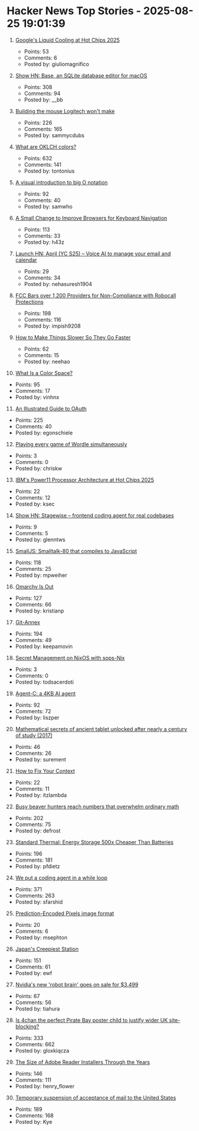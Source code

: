 # Hacker News Top Stories - 2025-08-25 19:01:39

1. [Google's Liquid Cooling at Hot Chips 2025](https://chipsandcheese.com/p/googles-liquid-cooling-at-hot-chips)
   - Points: 53
   - Comments: 6
   - Posted by: giuliomagnifico

2. [Show HN: Base, an SQLite database editor for macOS](https://menial.co.uk/base/)
   - Points: 308
   - Comments: 94
   - Posted by: __bb

3. [Building the mouse Logitech won't make](https://samwilkinson.io/posts/2025-08-24-mx-ergo-mods)
   - Points: 226
   - Comments: 165
   - Posted by: sammycdubs

4. [What are OKLCH colors?](https://jakub.kr/components/oklch-colors)
   - Points: 632
   - Comments: 141
   - Posted by: tontonius

5. [A visual introduction to big O notation](https://samwho.dev/big-o/)
   - Points: 92
   - Comments: 40
   - Posted by: samwho

6. [A Small Change to Improve Browsers for Keyboard Navigation](https://b.43z.one/2025-07-22/)
   - Points: 113
   - Comments: 33
   - Posted by: h43z

7. [Launch HN: April (YC S25) – Voice AI to manage your email and calendar](undefined)
   - Points: 29
   - Comments: 34
   - Posted by: nehasuresh1904

8. [FCC Bars over 1,200 Providers for Non-Compliance with Robocall Protections](https://docs.fcc.gov/public/attachments/DOC-414073A1.txt)
   - Points: 198
   - Comments: 116
   - Posted by: impish9208

9. [How to Make Things Slower So They Go Faster](https://www.gojiberries.io/how-to-make-things-slower-so-they-go-faster-a-jitter-design-manual/)
   - Points: 62
   - Comments: 15
   - Posted by: neehao

10. [What Is a Color Space?](https://www.makingsoftware.com/chapters/color-spaces-models-and-gamuts)
   - Points: 95
   - Comments: 17
   - Posted by: vinhnx

11. [An Illustrated Guide to OAuth](https://www.ducktyped.org/p/an-illustrated-guide-to-oauth)
   - Points: 225
   - Comments: 40
   - Posted by: egonschiele

12. [Playing every game of Wordle simultaneously](https://chriskw.xyz/2025/08/24/Hyper-Wordle/)
   - Points: 3
   - Comments: 0
   - Posted by: chriskw

13. [IBM's Power11 Processor Architecture at Hot Chips 2025](https://www.servethehome.com/ibms-power11-processor-architecture-at-hot-chips-2025/)
   - Points: 22
   - Comments: 12
   - Posted by: ksec

14. [Show HN: Stagewise – frontend coding agent for real codebases](https://stagewise.io/)
   - Points: 9
   - Comments: 5
   - Posted by: glenntws

15. [SmallJS: Smalltalk-80 that compiles to JavaScript](https://small-js.org/Home/Home.html)
   - Points: 118
   - Comments: 25
   - Posted by: mpweiher

16. [Omarchy Is Out](https://world.hey.com/dhh/omarchy-is-out-4666dd31)
   - Points: 127
   - Comments: 66
   - Posted by: kristianp

17. [Git-Annex](https://git-annex.branchable.com/)
   - Points: 194
   - Comments: 49
   - Posted by: keepamovin

18. [Secret Management on NixOS with sops-Nix](https://michael.stapelberg.ch/posts/2025-08-24-secret-management-with-sops-nix/)
   - Points: 3
   - Comments: 0
   - Posted by: todsacerdoti

19. [Agent-C: a 4KB AI agent](https://github.com/bravenewxyz/agent-c)
   - Points: 92
   - Comments: 72
   - Posted by: liszper

20. [Mathematical secrets of ancient tablet unlocked after nearly a century of study (2017)](https://www.theguardian.com/science/2017/aug/24/mathematical-secrets-of-ancient-tablet-unlocked-after-nearly-a-century-of-study)
   - Points: 46
   - Comments: 26
   - Posted by: surement

21. [How to Fix Your Context](https://www.dbreunig.com/2025/06/26/how-to-fix-your-context.html)
   - Points: 22
   - Comments: 11
   - Posted by: itzlambda

22. [Busy beaver hunters reach numbers that overwhelm ordinary math](https://www.quantamagazine.org/busy-beaver-hunters-reach-numbers-that-overwhelm-ordinary-math-20250822/)
   - Points: 202
   - Comments: 75
   - Posted by: defrost

23. [Standard Thermal: Energy Storage 500x Cheaper Than Batteries](https://austinvernon.site/blog/standardthermal.html)
   - Points: 196
   - Comments: 181
   - Posted by: pfdietz

24. [We put a coding agent in a while loop](https://github.com/repomirrorhq/repomirror/blob/main/repomirror.md)
   - Points: 371
   - Comments: 263
   - Posted by: sfarshid

25. [Prediction-Encoded Pixels image format](https://github.com/ENDESGA/PEP)
   - Points: 20
   - Comments: 6
   - Posted by: msephton

26. [Japan's Creepiest Station](https://www.tokyocowboy.co/articles/doai-eki-japans-creepiest-station)
   - Points: 151
   - Comments: 61
   - Posted by: ewf

27. [Nvidia's new 'robot brain' goes on sale for $3,499](https://www.cnbc.com/2025/08/25/nvidias-thor-t5000-robot-brain-chip.html)
   - Points: 67
   - Comments: 56
   - Posted by: tiahura

28. [Is 4chan the perfect Pirate Bay poster child to justify wider UK site-blocking?](https://torrentfreak.com/uk-govt-finds-ideal-pirate-bay-poster-boy-to-sell-blocking-of-non-pirate-sites-250824/)
   - Points: 333
   - Comments: 662
   - Posted by: gloxkiqcza

29. [The Size of Adobe Reader Installers Through the Years](https://sigwait.org/~alex/blog/2025/08/25/zw6z4E.html)
   - Points: 146
   - Comments: 111
   - Posted by: henry_flower

30. [Temporary suspension of acceptance of mail to the United States](https://www.post.japanpost.jp/int/information/2025/0825_01_en.html)
   - Points: 189
   - Comments: 168
   - Posted by: Kye

